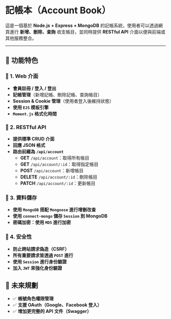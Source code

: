# 記帳本（Account Book）

這是一個基於 **Node.js + Express + MongoDB** 的記帳系統，使用者可以透過網頁進行 **新增、刪除、查詢** 收支帳目，並同時提供 **RESTful API** 介面以便與前端或其他服務整合。

---

## 🚀 功能特色

### 📌 1. Web 介面
- **會員註冊 / 登入 / 登出**
- **記帳管理**（新增記帳、刪除記帳、查詢帳目）
- **Session & Cookie 管理**（使用者登入後維持狀態）
- **使用 `EJS` 模板引擎**
- **`Moment.js` 格式化時間**

### 📌 2. RESTful API
- **提供標準 CRUD 介面**
- **回應 JSON 格式**
- **路由前綴為 `/api/account`**
  - **GET** `/api/account`：取得所有帳目
  - **GET** `/api/account/:id`：取得指定帳目
  - **POST** `/api/account`：新增帳目
  - **DELETE** `/api/account/:id`：刪除帳目
  - **PATCH** `/api/account/:id`：更新帳目

### 📌 3. 資料儲存
- **使用 `MongoDB` 搭配 `Mongoose` 進行增刪改查**
- **使用 `connect-mongo` 儲存 `Session` 到 MongoDB**
- **密碼加密：使用 `MD5` 進行加密**

### 📌 4. 安全性
- **防止跨站請求偽造（CSRF）**
- **所有重要請求皆透過 `POST` 進行**
- **使用 `Session` 進行身份驗證**
-  **加入 `JWT` 來強化身份驗證**
  
## 📌 未來規劃
- ✅ **帳號角色權限管理**
- ✅ **支援 OAuth（Google、Facebook 登入）**
- ✅ **增加更完整的 API 文件（Swagger）**


